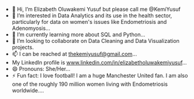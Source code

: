 - 👋 Hi, I’m Elizabeth Oluwakemi Yusuf but please call me @KemiYusuf
- 👀 I’m interested in Data Analytics and its use in the health sector, particularly for data on women's issues like Endometriosis and Adenomyosis...
- 🌱 I’m currently learning more about SQL and Python...
- 💞️ I’m looking to collaborate on Data Cleaning and Data Visualization projects.
- 📫 I can be reached at thekemiyusuf@gmail.com...
- My LinkedIn profile is www.linkedin.com/in/elizabetholuwakemiyusuf... 
- 😄 Pronouns: She/Her...
- ⚡ Fun fact: I love football! I am a huge Manchester United fan. I am also one of the roughly 190 million women living with Endometriosis worldwide....

<!---
KemiYusuf/KemiYusuf is a ✨ special ✨ repository because its `README.md` (this file) appears on your GitHub profile.
You can click the Preview link to take a look at your changes.
--->
